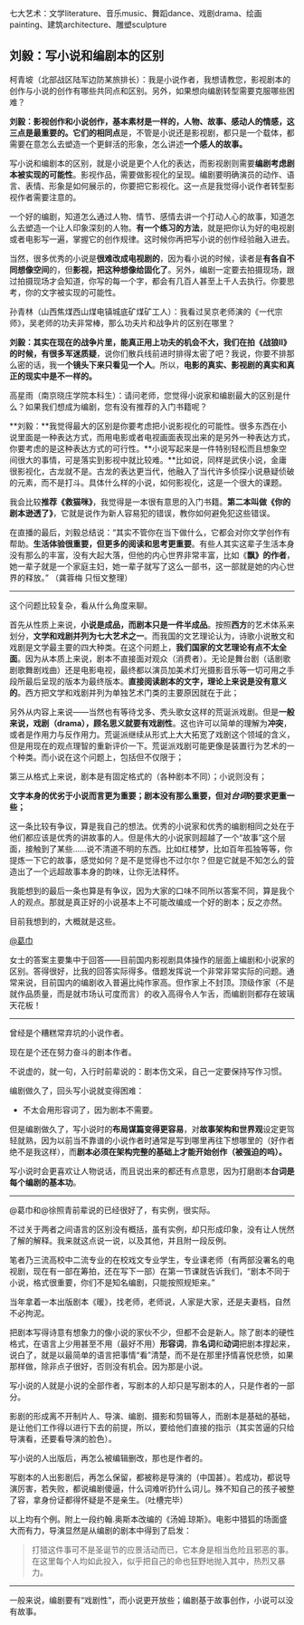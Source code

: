 七大艺术：文学literature、音乐music、舞蹈dance、戏剧drama、绘画painting、建筑architecture、雕塑sculpture

## 刘毅：写小说和编剧本的区别

柯青坡（北部战区陆军边防某旅排长）：我是小说作者，我想请教您，影视剧本的创作与小说的创作有哪些共同点和区别。另外，如果想向编剧转型需要克服哪些困难？

**刘毅：**影视创作和小说创作，基本素材是一样的，人物、故事、感动人的情感，这三点是最重要的。它们的**相同点**是，不管是小说还是影视剧，都只是一个载体，都需要在意怎么去塑造一个更鲜活的形象，怎么讲述**一个感人的故事。**

写小说和编剧本的区别，就是小说是更个人化的表达，而影视剧则需要**编剧考虑剧本被实现的可能性**。影视作品，需要做影视化的呈现。编剧要明确演员的动作、语言、表情、形象是如何展示的，你要把它影视化。这一点是我觉得小说作者转型影视作者需要注意的。

一个好的编剧，知道怎么通过人物、情节、感情去讲一个打动人心的故事，知道怎么去塑造一个让人印象深刻的人物。**有一个练习的方法**，就是把你认为好的电视剧或者电影写一遍，掌握它的创作规律。这时候你再把写小说的创作经验融入进去。

当然，很多优秀的小说是**很难改成电视剧的**，因为看小说的时候，读者是**有各自不同想像空间**的，但**影视，把这种想像给固化了**。另外，编剧一定要去拍摄现场，跟过拍摄现场才会知道，你写的每一个字，都会有几百人甚至上千人去执行。你要思考，你的文字被实现的可能性。

孙青林（山西焦煤西山煤电镇城底矿煤矿工人）：我看过吴京老师演的《一代宗师》，吴老师的功夫非常棒，那么功夫片和战争片的区别在哪里？

**刘毅：**其实在现在的战争片里，能真正用上功夫的机会不大，我们在拍《战狼Ⅱ》的时候，有**很多军迷质疑**，说你们散兵线前进时排得太密了吧？我说，你要不排那么密的话，我一**个镜头下来只看见一个人**。所以，**电影的真实、影视剧的真实和真正的现实中是不一样的。**

高星雨（南京晓庄学院本科生）：请问老师，您觉得小说家和编剧最大的区别是什么？如果我们想成为编剧，您有没有推荐的入门书籍呢？

**刘毅：**我觉得最大的区别是你要考虑把小说影视化的可能性。很多东西在小说里面是一种表达方式，而用电影或者电视画面表现出来的是另外一种表达方式，你要考虑的是这种表达方式的可行性。**小说写起来是一件特别轻松而且想象空间很大的事情，可是落实到影视中就比较难。**比如说，同样是武侠小说，金庸很影视化，古龙就不是。古龙的表达更当代，他融入了当代许多侦探小说悬疑侦破的元素，而不是打斗。具体什么样的小说，如何影视化，这是一个很大的课题。

我会比较**推荐《救猫咪》**，我觉得是一本很有意思的入门书籍。**第二本叫做《你的剧本逊透了》**，它就是说作为新人容易犯的错误，教你如何避免犯这些错误。

在直播的最后，刘毅总结说：“其实不管你在当下做什么，它都会对你文学创作有帮助。**生活体验很重要，但更多的阅读和思考更重要**。有些人其实这辈子生活本身没有那么的丰富，没有大起大落，但他的内心世界非常丰富，比如《**飘》的作者**，她一辈子就是一个家庭主妇，她一辈子就写了这么一部书，这一部就是她的内心世界的释放。” （龚蓉梅 只恒文整理）

---



这个问题比较复杂，看从什么角度来聊。

首先从性质上来说，**小说是成品，而剧本只是一件半成品**。按照**西方**的艺术体系来划分，**文学和戏剧并列为七大艺术之一**。而我国的文艺理论认为，诗歌小说散文和戏剧是文学最主要的四大种类。在这个问题上，**我们国家的文艺理论有点不太全面**。因为从本质上来说，剧本不直接面对观众（消费者）。无论是舞台剧（话剧歌剧歌舞剧戏曲）还是电影电视，最终都以演员加美术灯光摄影音乐等一切可用之手段所最后呈现的版本为最终版本。**直接阅读剧本的文字，理论上来说是没有意义的**。西方把文学和戏剧并列为单独艺术门类的主要原因就在于此；

另外从内容上来说——当然也有等待戈多、秃头歌女这样的荒诞派戏剧。但是**一般来说，戏剧（drama），顾名思义就要有戏剧性**。这也许可以简单的理解为**冲突**，或者是作用力与反作用力。荒诞派继续从形式上大大拓宽了戏剧这个领域的含义，但是用现在的观点理智的重新评价一下。荒诞派戏剧可能更像是装置行为艺术的一个种类。而小说在这个问题上，包括但不仅限于；

第三从格式上来说，剧本是有固定格式的（各种剧本不同）；小说则没有；

**文字本身的优劣于小说而言更为重要；剧本没有那么重要，但对*台词*的要求更重一些；**

这一条比较有争议，算是我自己的想法。优秀的小说家和优秀的编剧相同之处在于他们都应该是优秀的讲故事的人。但是伟大的小说家则超越了一个“故事”这个层面，接触到了某些……说不清道不明的东西。比如红楼梦，比如百年孤独等等，你提炼一下它的故事，感觉如何？是不是觉得也不过尔尔？但是它就是不知怎么的营造出了一个远超故事本身的韵味，让你无法释怀。

我能想到的最后一条也算是有争议，因为大家的口味不同所以答案不同，算是我个人的观点。那就是真正好的小说基本上不可能改编成一个好的剧本；反之亦然。

目前我想到的，大概就是这些。

[@葛巾](http://www.zhihu.com/people/2d6717f820b2fc9e6450b0a3ff7542eb)

 女士的答案主要集中于回答——目前国内影视剧具体操作的层面上编剧和小说家的区别。答得很好，比我的回答实际得多。借题发挥说一个非常非常实际的问题。通常来说，目前国内的编剧收入普遍比纯作家高。但作家上不封顶。顶级作家（不是就作品质量，而是就市场认可度而言）的收入高得令人乍舌，而编剧则都存在玻璃天花板！

---

曾经是个糟糕常弃坑的小说作者。

现在是个还在努力奋斗的剧本作者。

不说虚的，就一句，入行时前辈说的：剧本伤文采，自己一定要保持写作习惯。

编剧做久了，回头写小说就变得困难：

* 不太会用形容词了，因为剧本不需要。

但是编剧做久了，写小说时的**布局谋篇变得更容易**，对**故事架构和世界观**设定更驾轻就熟，因为以前当不靠谱的小说作者时通常是写到哪里再往下想哪里的（好作者绝不是我这样），而**剧本必须在架构完整的基础上才能开始创作（被强迫的呜）。**

写小说时会更喜欢让人物说话，而且说出来的都还有点意思，因为打磨剧本**台词是每个编剧的基本功**。

---



@葛巾和@徐照青前辈说的已经很好了，有实例，很实际。

不过关于两者之间语言的区别没有概括，虽有实例，却只形成印象，没有让人恍然了解的解释。我来就这点说一说，以及其他，并且附一段反例。

笔者乃三流高校中二流专业的在校戏文专业学生，专业课老师（有两部没署名的电视剧，现在有一部在筹拍，还在写下一部）在第一节课就告诉我们，“剧本不同于小说，格式很重要，你们不是知名编剧，只能按照规矩来。”

当年拿着一本出版剧本《暖》，找老师，老师说，人家是大家，还是夫妻档，自然不必拘泥。

把剧本写得诗意有想象力的像小说的家伙不少，但都不会是新人。除了剧本的硬性格式，在语言上少用甚至不用（最好不用）**形容词**，靠**名词**和**动词**把剧本撑起来，说白了，就是以最简单的语言把事情“看”清楚，而不是在那里抒情喜悦悲愤，如果那样做，除非点子很好，否则没有机会。因为那是小说。

写小说的人就是小说的全部作者，写剧本的人却只是写剧本的人，只是作者的一部分。

影剧的形成离不开制片人、导演、编剧、摄影和剪辑等人，而剧本是基础的基础，是让他们工作得以进行下去的前提，所以，要给他们直接的指示（其实苦逼的只给导演看，还要看导演的脸色）。

写小说的人出版后，再怎么被编辑删改，那也是作者的。

写剧本的人出影剧后，再怎么保留，都被称是导演的（中国甚）。若成功，都说导演厉害，若失败，都说编剧傻逼，什么词难听扔什么词儿。殊不知自己的孩子被整了容，拿身份证都得怀疑是不是亲生。（吐槽完毕）

以上均有个例。附上一段约翰.奥斯本改编的《汤姆.琼斯》。电影中猎狐的场面盛大而有力，导演显然是从编剧的剧本中得到了启发：

> 打猎这件事可不是圣诞节的应景活动而已，它本身是相当危险且邪恶的事。在这里每个人均如此投入，似乎把自己的命也狂野地抛入其中，热烈又暴力。

---

一般来说，编剧要有“戏剧性”，而小说更开放些；编剧基于故事创作，小说可以没有故事。
